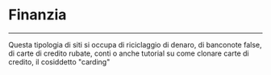 # Finanzia
---
Questa tipologia di siti si occupa di riciclaggio di denaro, di banconote false, di carte di credito rubate, conti o anche tutorial su come clonare carte di credito, il cosiddetto "carding"

